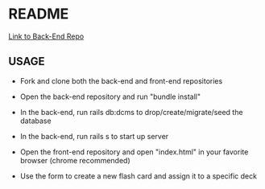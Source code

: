 # README

[Link to Back-End Repo](https://github.com/paulsvh/flipnotes_project_cakend "FlipNotes Back-End")

## USAGE

* Fork and clone both the back-end and front-end repositories

* Open the back-end repository and run "bundle install"

* In the back-end, run rails db:dcms to drop/create/migrate/seed the database

* In the back-end, run rails s to start up server

* Open the front-end repository and open "index.html" in your favorite browser (chrome recommended)

* Use the form to create a new flash card and assign it to a specific deck
